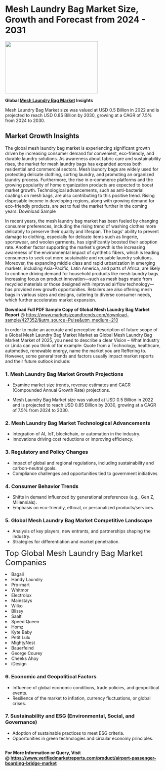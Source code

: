 <H1>Mesh Laundry Bag Market Size, Growth and Forecast from 2024 - 2031</H1><img class="aligncenter size-medium wp-image-584254" src="https://thirdeyenews.in/wp-content/uploads/2024/09/Global-Market-Research-300x168.jpeg" alt="" width="300" height="168" /><p><strong>Global&nbsp;<a href="https://www.marketsizeandtrends.com/download-sample/427352/&amp;utm_source=Pulse&amp;utm_medium=210">Mesh Laundry Bag Market</a> Insights</strong></p><p>Mesh Laundry Bag Market size was valued at USD 0.5 Billion in 2022 and is projected to reach USD 0.85 Billion by 2030, growing at a CAGR of 7.5% from 2024 to 2030.</p><p><h2>Market Growth Insights</h2> <p>The global mesh laundry bag market is experiencing significant growth driven by increasing consumer demand for convenient, eco-friendly, and durable laundry solutions. As awareness about fabric care and sustainability rises, the market for mesh laundry bags has expanded across both residential and commercial sectors. Mesh laundry bags are widely used for protecting delicate clothing, sorting laundry, and promoting an organized laundry process. Furthermore, the rise in e-commerce platforms and the growing popularity of home organization products are expected to boost market growth. Technological advancements, such as anti-bacterial coatings on mesh bags, are also contributing to this positive trend. Rising disposable income in developing regions, along with growing demand for eco-friendly products, are set to fuel the market further in the coming years. Download Sample </p> <p>In recent years, the mesh laundry bag market has been fueled by changing consumer preferences, including the rising trend of washing clothes more delicately to preserve their quality and lifespan. The bags' ability to prevent damage to clothing, especially for delicate items such as lingerie, sportswear, and woolen garments, has significantly boosted their adoption rate. Another factor supporting the market's growth is the increasing awareness of the environmental impact of synthetic fibers, which is leading consumers to seek out more sustainable and reusable laundry solutions. Moreover, the expanding middle class and rapid urbanization in emerging markets, including Asia-Pacific, Latin America, and parts of Africa, are likely to continue driving demand for household products like mesh laundry bags. Increasing focus on product innovation—such as mesh bags made from recycled materials or those designed with improved airflow technology—has provided new growth opportunities. Retailers are also offering mesh bags in various sizes and designs, catering to diverse consumer needs, which further accelerates market expansion. </p><p><span class=""><strong>Download Full PDF Sample Copy of Global Mesh Laundry Bag Market Report</strong> @ <a href="https://www.marketsizeandtrends.com/download-sample/427352/&amp;utm_source=Pulse&amp;utm_medium=210" target="_blank">https://www.marketsizeandtrends.com/download-sample/427352/&amp;utm_source=Pulse&amp;utm_medium=210</a></span></p><p>In order to make an accurate and perceptive description of future scope of a Global&nbsp;Mesh Laundry Bag Market Market as Global&nbsp;Mesh Laundry Bag Market Market of 2025, you need to describe a clear Vision &ndash; What Industry or Linda can you think of for example: Quote from a Technology, healthcare, automotive, renewable energy, name the market you are Reffering to. However, some general trends and factors usually impact market reports and their future outlook include:</p><h3>1.&nbsp;<strong>Mesh Laundry Bag Market Growth Projections</strong></h3><ul><li>Examine market size trends, revenue estimates and CAGR (Compounded Annual Growth Rate) projections.</li><li><p>Mesh Laundry Bag Market size was valued at USD 0.5 Billion in 2022 and is projected to reach USD 0.85 Billion by 2030, growing at a CAGR of 7.5% from 2024 to 2030.</p></li></ul><h3>2.&nbsp;<strong>Mesh Laundry Bag Market Technological Advancements</strong></h3><ul><li>Integration of AI, IoT, blockchain, or automation in the industry.</li><li>Innovations driving cost reductions or improving efficiency.</li></ul><h3>3.&nbsp;<strong>Regulatory and Policy Changes</strong></h3><ul><li>Impact of global and regional regulations, including sustainability and carbon-neutral goals.</li><li>Compliance challenges and opportunities tied to government initiatives.</li></ul><h3>4.&nbsp;<strong>Consumer Behavior Trends</strong></h3><ul><li>Shifts in demand influenced by generational preferences (e.g., Gen Z, Millennials).</li><li>Emphasis on eco-friendly, ethical, or personalized products/services.</li></ul><h3>5.&nbsp;<strong>Global Mesh Laundry Bag Market Competitive Landscape</strong></h3><ul><li>Analysis of key players, new entrants, and partnerships shaping the industry.</li><li>Strategies for differentiation and market penetration.</li></ul><p data-pm-slice="1 1 []"><span style="color: inherit; font-family: inherit; font-size: 25px;">Top Global Mesh Laundry Bag Market Companies</span></p><div class="" data-test-id=""><p><li>Bagail</li><li> Handy Laundry</li><li> Pro-mart</li><li> Whitmor</li><li> Electrolux</li><li> Mainstays</li><li> Wilko</li><li> Blissy</li><li> Saalt</li><li> Speed Queen</li><li> Homz</li><li> Kyte Baby</li><li> Petit Lulu</li><li> MightyNest</li><li> Bauerfeind</li><li> George Courey</li><li> Cheeks Ahoy</li><li> iDesign</li></p></div><h3>6.&nbsp;<strong>Economic and Geopolitical Factors</strong></h3><ul><li>Influence of global economic conditions, trade policies, and geopolitical events.</li><li>Resilience of the market to inflation, currency fluctuations, or global crises.</li></ul><h3>7.&nbsp;<strong>Sustainability and ESG (Environmental, Social, and Governance)</strong></h3><ul><li>Adoption of sustainable practices to meet ESG criteria.</li><li>Opportunities in green technologies and circular economy principles.</li></ul><h2><strong style="font-size: 14px;">For More Information or Query, Visit @&nbsp;</strong><a style="background-color: #ffffff; font-size: 14px;" href="https://www.marketsizeandtrends.com/report/mesh-laundry-bag-market/" target="_blank">https://www.verifiedmarketreports.com/product/airport-passenger-boarding-bridge-market</a></h2>
